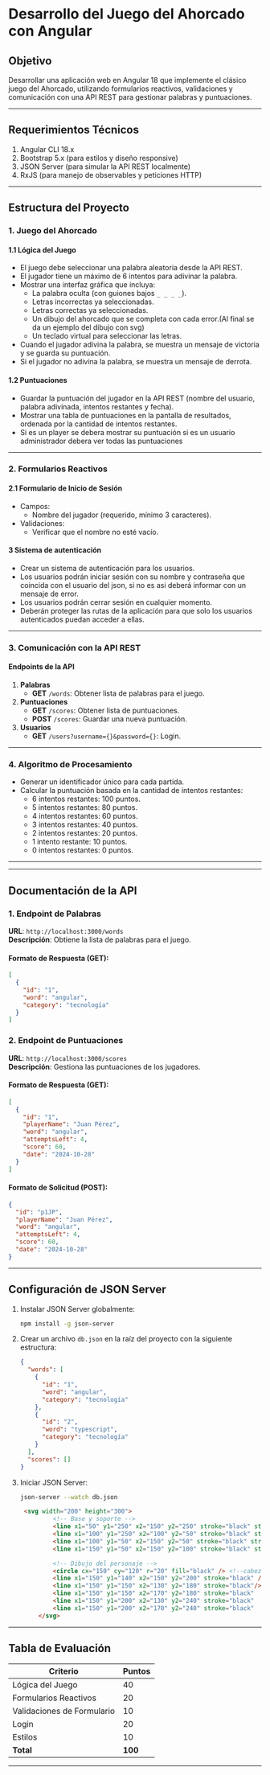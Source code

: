 # **Desarrollo del Juego del Ahorcado con Angular**

## **Objetivo**
Desarrollar una aplicación web en Angular 18 que implemente el clásico juego del Ahorcado, utilizando formularios reactivos, validaciones y comunicación con una API REST para gestionar palabras y puntuaciones.

---

## **Requerimientos Técnicos**
1. Angular CLI 18.x
2. Bootstrap 5.x (para estilos y diseño responsive)
3. JSON Server (para simular la API REST localmente)
4. RxJS (para manejo de observables y peticiones HTTP)

---

## **Estructura del Proyecto**

### **1. Juego del Ahorcado**
#### **1.1 Lógica del Juego**
- El juego debe seleccionar una palabra aleatoria desde la API REST.
- El jugador tiene un máximo de 6 intentos para adivinar la palabra.
- Mostrar una interfaz gráfica que incluya:
    - La palabra oculta (con guiones bajos `_ _ _ _`).
    - Letras incorrectas ya seleccionadas.
    - Letras correctas ya seleccionadas.
    - Un dibujo del ahorcado que se completa con cada error.(Al final se da un ejemplo del dibujo con svg)
    - Un teclado virtual para seleccionar las letras.
- Cuando el jugador adivina la palabra, se muestra un mensaje de victoria y se guarda su puntuación.
- Si el jugador no adivina la palabra, se muestra un mensaje de derrota.

#### **1.2 Puntuaciones**
- Guardar la puntuación del jugador en la API REST (nombre del usuario, palabra adivinada, intentos restantes y fecha).
- Mostrar una tabla de puntuaciones en la pantalla de resultados, ordenada por la cantidad de intentos restantes.
- Si es un player se debera mostrar su puntuación si es un usuario administrador debera ver todas las puntuaciones
---

### **2. Formularios Reactivos**
#### **2.1 Formulario de Inicio de Sesión**
- Campos:
    - Nombre del jugador (requerido, mínimo 3 caracteres).
- Validaciones:
    - Verificar que el nombre no esté vacío.

#### **3 Sistema de autenticación**
- Crear un sistema de autenticación para los usuarios.
- Los usuarios podrán iniciar sesión con su nombre y contraseña que coincida con el usuario del json, si no es asi
  deberá informar con un mensaje de error.
- Los usuarios podrán cerrar sesión en cualquier momento.
- Deberán proteger las rutas de la aplicación para que solo los usuarios autenticados puedan acceder a ellas.

---

### **3. Comunicación con la API REST**
#### **Endpoints de la API**
1. **Palabras**
    - **GET** `/words`: Obtener lista de palabras para el juego.
2. **Puntuaciones**
    - **GET** `/scores`: Obtener lista de puntuaciones.
    - **POST** `/scores`: Guardar una nueva puntuación.
3. **Usuarios**
    - **GET** `/users?username={}&password={}`: Login.
---

### **4. Algoritmo de Procesamiento**
- Generar un identificador único para cada partida.
- Calcular la puntuación basada en la cantidad de intentos restantes:
    - 6 intentos restantes: 100 puntos.
    - 5 intentos restantes: 80 puntos.
    - 4 intentos restantes: 60 puntos.
    - 3 intentos restantes: 40 puntos.
    - 2 intentos restantes: 20 puntos.
    - 1 intento restante: 10 puntos.
    - 0 intentos restantes: 0 puntos.

---

---

## **Documentación de la API**

### **1. Endpoint de Palabras**
**URL**: `http://localhost:3000/words`  
**Descripción**: Obtiene la lista de palabras para el juego.

#### Formato de Respuesta (GET):
```json
[
  {
    "id": "1",
    "word": "angular",
    "category": "tecnología"
  }
]
```

### **2. Endpoint de Puntuaciones**
**URL**: `http://localhost:3000/scores`  
**Descripción**: Gestiona las puntuaciones de los jugadores.

#### Formato de Respuesta (GET):
```json
[
  {
    "id": "1",
    "playerName": "Juan Pérez",
    "word": "angular",
    "attemptsLeft": 4,
    "score": 60,
    "date": "2024-10-28"
  }
]
```

#### Formato de Solicitud (POST):
```json
{
  "id": "p1JP",
  "playerName": "Juan Pérez",
  "word": "angular",
  "attemptsLeft": 4,
  "score": 60,
  "date": "2024-10-28"
}
```

---

## **Configuración de JSON Server**
1. Instalar JSON Server globalmente:
   ```bash
   npm install -g json-server
   ```
2. Crear un archivo `db.json` en la raíz del proyecto con la siguiente estructura:
   ```json
   {
     "words": [
       {
         "id": "1",
         "word": "angular",
         "category": "tecnología"
       },
       {
         "id": "2",
         "word": "typescript",
         "category": "tecnología"
       }
     ],
     "scores": []
   }
   ```
3. Iniciar JSON Server:
   ```bash
   json-server --watch db.json
   ```
   ```html
    <svg width="200" height="300">
            <!-- Base y soporte -->
            <line x1="50" y1="250" x2="150" y2="250" stroke="black" stroke-width="5" /> <!--base-->
            <line x1="100" y1="250" x2="100" y2="50" stroke="black" stroke-width="5" /> <!--soporte-->
            <line x1="100" y1="50" x2="150" y2="50" stroke="black" stroke-width="5" /> <!--travesaño-->
            <line x1="150" y1="50" x2="150" y2="100" stroke="black" stroke-width="5" /> <!--cuerda-->

            <!-- Dibujo del personaje -->
            <circle cx="150" cy="120" r="20" fill="black" /> <!--cabeza--->
            <line x1="150" y1="140" x2="150" y2="200" stroke="black" /> <!--cuerpo-->
            <line x1="150" y1="150" x2="130" y2="180" stroke="black"/> <!--brazo izquierdo-->
            <line x1="150" y1="150" x2="170" y2="180" stroke="black"  /> <!--brazo derecho-->
            <line x1="150" y1="200" x2="130" y2="240" stroke="black"  /> <!--pierna izquierda-->
            <line x1="150" y1="200" x2="170" y2="240" stroke="black"  /> <!--pierna derecha-->
        </svg>
   ```

---

## **Tabla de Evaluación**

| Criterio                   | Puntos |
|----------------------------|--------|
| Lógica del Juego           | 40     |
| Formularios Reactivos      | 20     |
| Validaciones de Formulario | 10     |
| Login                      | 20     |
| Estilos                    | 10     |
| **Total**                  | **100**|

---


